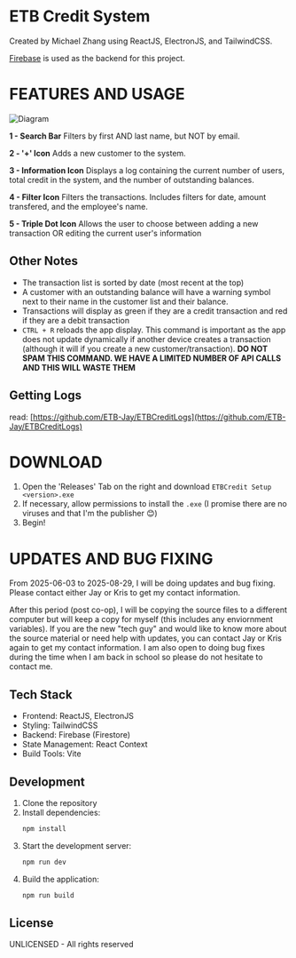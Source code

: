# ETB Credit System
Created by Michael Zhang using ReactJS, ElectronJS, and TailwindCSS. 

[Firebase](https://firebase.google.com/) is used as the backend for this project.

# FEATURES AND USAGE
![Diagram](https://github.com/user-attachments/assets/3300ef59-6352-40ee-8771-23c8bac26f9b)

**1 - Search Bar** Filters by first AND last name, but NOT by email.

**2 - '+' Icon** Adds a new customer to the system. 

**3 - Information Icon** Displays a log containing the current number of users, total credit in the system, and the number of outstanding balances.

**4 - Filter Icon** Filters the transactions. Includes filters for date, amount transfered, and the employee's name. 

**5 - Triple Dot Icon** Allows the user to choose between adding a new transaction OR editing the current user's information

## Other Notes
- The transaction list is sorted by date (most recent at the top)
- A customer with an outstanding balance will have a warning symbol next to their name in the customer list and their balance.
- Transactions will display as green if they are a credit transaction and red if they are a debit transaction
- `CTRL + R` reloads the app display. This command is important as the app does not update dynamically if another device creates a transaction (although it will if you create a new customer/transaction). **DO NOT SPAM THIS COMMAND. WE HAVE A LIMITED NUMBER OF API CALLS AND THIS WILL WASTE THEM**

## Getting Logs
read: [https://github.com/ETB-Jay/ETBCreditLogs](https://github.com/ETB-Jay/ETBCreditLogs)

# DOWNLOAD
1. Open the 'Releases' Tab on the right and download `ETBCredit Setup <version>.exe`
2. If necessary, allow permissions to install the `.exe` (I promise there are no viruses and that I'm the publisher 😊)
3. Begin!

# UPDATES AND BUG FIXING
From 2025-06-03 to 2025-08-29, I will be doing updates and bug fixing. Please contact either Jay or Kris to get my contact information.

After this period (post co-op), I will be copying the source files to a different computer but will keep a copy for myself (this includes any enviornment variables). If you are the new "tech guy" and would like to know more about the source material or need help with updates, you can contact Jay or Kris again to get my contact information. I am also open to doing bug fixes during the time when I am back in school so please do not hesitate to contact me.
## Tech Stack

- Frontend: ReactJS, ElectronJS
- Styling: TailwindCSS
- Backend: Firebase (Firestore)
- State Management: React Context
- Build Tools: Vite

## Development

1. Clone the repository
2. Install dependencies:
   ```bash
   npm install
   ```
3. Start the development server:
   ```bash
   npm run dev
   ```
4. Build the application:
   ```bash
   npm run build
   ```

## License

UNLICENSED - All rights reserved